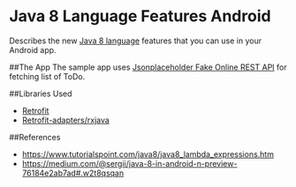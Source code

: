# Java 8 Language Features Android
Describes the new [Java 8 language](https://developer.android.com/guide/platform/j8-jack.html) features that you can use in your Android app.

##The App
The sample app uses [Jsonplaceholder Fake Online REST API](https://jsonplaceholder.typicode.com/) for fetching list of ToDo.

##Libraries Used
* [Retrofit](https://github.com/square/retrofit)
* [Retrofit-adapters/rxjava](https://github.com/square/retrofit/tree/master/retrofit-adapters/rxjava)

##References
* https://www.tutorialspoint.com/java8/java8_lambda_expressions.htm
* https://medium.com/@sergii/java-8-in-android-n-preview-76184e2ab7ad#.w2t8qsqan

